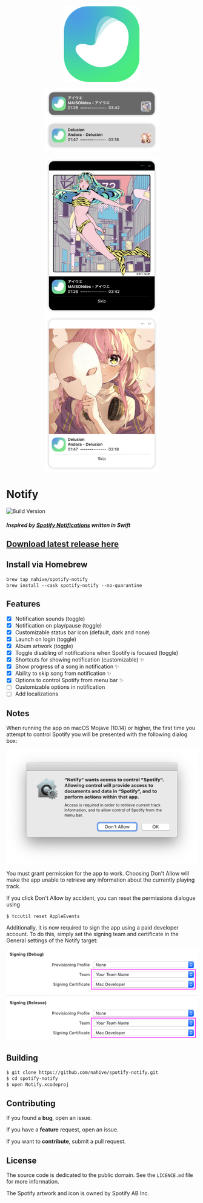 
<p align="center">
<img src="https://raw.githubusercontent.com/nahive/spotify-notify/master/logo.png" alt="Notify" width="200"/>
</p>
<p align="center">
<img src="https://raw.githubusercontent.com/nahive/spotify-notify/master/p1.png" alt="normal dark mode" width="300"/>
<img src="https://raw.githubusercontent.com/nahive/spotify-notify/master/p2.png" alt="normal light mode" width="300"/>
</p>
<p align="center">
<img src="https://raw.githubusercontent.com/nahive/spotify-notify/master/p3.png" alt="extended dark mode" width="300"/>
<img src="https://raw.githubusercontent.com/nahive/spotify-notify/master/p4.png" alt="extended light mode" width="300"/>
</p>

# Notify
![Build Version](https://img.shields.io/github/release/nahive/spotify-notify.svg)
<!-- [![Build Status](https://travis-ci.org/nahive/spotify-notify.png?branch=master)](https://travis-ci.org/nahive/spotify-notify) -->
##### *Inspired by [Spotify Notifications](https://github.com/citruspi/Spotify-Notifications) written in Swift*

## [Download latest release here](https://github.com/nahive/spotify-notify/releases)

## Install via Homebrew

```
brew tap nahive/spotify-notify
brew install --cask spotify-notify --no-quarantine
```

## Features

- [x] Notification sounds (toggle)
- [x] Notification on play/pause (toggle)
- [x] Customizable status bar icon (default, dark and none)
- [x] Launch on login (toggle)
- [x] Album artwork (toggle)
- [x] Toggle disabling of notifications when Spotify is focused (toggle)
- [x] Shortcuts for showing notification (customizable) ✨
- [x] Show progress of a song in notification ✨
- [x] Ability to skip song from notification ✨
- [x] Options to control Spotify from menu bar ✨
- [ ] Customizable options in notification
- [ ] Add localizations

## Notes

When running the app on macOS Mojave (10.14) or higher, the first time you attempt to control Spotify you will be presented with the following dialog box:

<p align="center"><img src="docs/authorisation.png" alt="Authorisation"/></p>

You must grant permission for the app to work. Choosing Don't Allow will make the app unable to retrieve any information about the currently playing track.

If you click Don't Allow by accident, you can reset the permissions dialogue using

```
$ tccutil reset AppleEvents
```

Additionally, it is now required to sign the app using a paid developer account. To do this, simply set the signing team and certificate in the General settings of the Notify target:

<p align="center"><img src="docs/signing.png" alt="Signing"/></p>

## Building

```
$ git clone https://github.com/nahive/spotify-notify.git
$ cd spotify-notify
$ open Notify.xcodeproj
```

## Contributing

If you found a **bug**, open an issue.

If you have a **feature** request, open an issue.

If you want to **contribute**, submit a pull request.

## License

The source code is dedicated to the public domain. See the `LICENCE.md` file for
more information.

The Spotify artwork and icon is owned by Spotify AB Inc.

